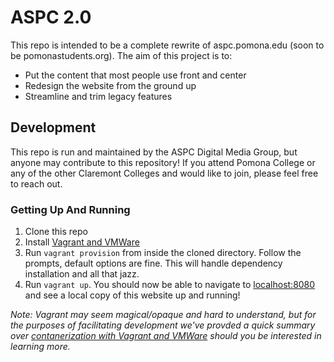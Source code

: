 # ASPC 2.0
This repo is intended to be a complete rewrite of aspc.pomona.edu (soon to be pomonastudents.org). The aim of this project is to: 
 - Put the content that most people use front and center
 - Redesign the website from the ground up
 - Streamline and trim legacy features

## Development
This repo is run and maintained by the ASPC Digital Media Group, but anyone may contribute to this repository! If you attend Pomona College or any of the other Claremont Colleges and would like to join, please feel free to reach out.

### Getting Up And Running
 1. Clone this repo
 2. Install [Vagrant and VMWare]()
 3. Run `vagrant provision` from inside the cloned directory. Follow the prompts, default options are fine. This will handle dependency installation and all that jazz. 
 4. Run `vagrant up`. You should now be able to navigate to [localhost:8080](http://localhost:8080) and see a local copy of this website up and running! 

 _Note: Vagrant may seem magical/opaque and hard to understand, but for the purposes of facilitating development we've provded a quick summary over [contanerization with Vagrant and VMWare]() should you be interested in learning more._


